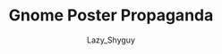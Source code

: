---
media: "images/art/lazy_shyguy/bjeurn_gnome_poster.png"
title: Gnome Poster Propaganda
author: [Lazy_Shyguy]
desc: A poster depicting Bjeurn Suez looking out across <i>Banshee Pit</i>.
---